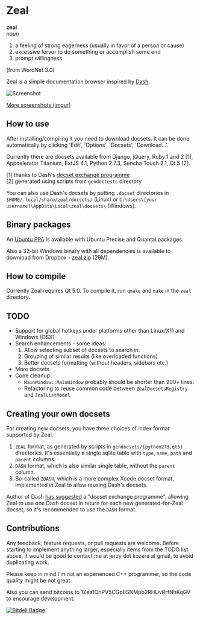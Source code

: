# Zeal

**zeal**  
*noun*  

 1. a feeling of strong eagerness (usually in favor of a person or cause)
 2. excessive fervor to do something or accomplish some end
 3. prompt willingness

(from WordNet 3.0)

Zeal is a simple documentation browser inspired by [Dash](http://kapeli.com/dash/).

![Screenshot](http://i.imgur.com/SiLvpz8.png)

[More screenshots (imgur)](http://imgur.com/a/eVi97)


## How to use

After installing/compiling it you need to download docsets. It can be done automatically by clicking 'Edit', 'Options', 'Docsets', 'Download...'.

Currently there are docsets available from Django, jQuery, Ruby 1 and 2 [1], Appcelerator Titanium, ExtJS 4.1, Python 2.7.3, Sencha Touch 2.1, Qt 5 [2].

[1] thanks to Dash's [docset exchange programme](https://github.com/jkozera/zeal/issues/1#issuecomment-13357189)  
[2] generated using scripts from `gendoctests` directory

You can also use Dash's docsets by putting `.docset` directories in `$HOME/.local/share/zeal/docsets/` (Linux) or `C:\Users\[your username]\AppData\Local\zeal\docsets\` (Windows).

## Binary packages

An [Ubuntu PPA](https://launchpad.net/~jerzy-kozera/+archive/zeal-ppa) is available with Ubuntu Precise and Quantal packages.

Also a 32-bit Windows binary with all dependencies is available to download from Dropbox - [zeal.zip](https://www.dropbox.com/s/gcokxsqio3tgnlo/zeal.zip) (29M).

## How to compile

Currently Zeal requires Qt 5.0. To compile it, run `qmake` and `make` in the `zeal` directory.

## TODO

 * Support for global hotkeys under platforms other than Linux/X11 and Windows (OSX)
 * Search enhancements - some ideas:
   1. Allow selecting subset of docsets to search in.
   2. Grouping of similar results (like overloaded functions)
   3. Better docsets formatting (without headers, sidebars etc.)
 * More docsets
 * Code cleanup
   * `MainWindow::MainWindow` probably should be shorter than 200+ lines.
   * Refactoring to reuse common code between `ZealDocsetsRegistry` and `ZealListModel`

## Creating your own docsets

For creating new docsets, you have three choices of index format supported by Zeal.

 1. `ZEAL` format, as generated by scripts in `gendocsets/{python273,qt5}` directories. It's essentially a single sqlite table with `type`, `name`, `path` and `parent` columns.
 2. `DASH` format, which is also similar single table, without the `parent` column.
 3. So-called `ZDASH`, which is a more complex Xcode docset format, implemented in Zeal to allow reusing Dash's docsets.

Author of Dash [has suggested](https://github.com/jkozera/zeal/issues/1#issuecomment-13357189) a "docset exchange programme", allowing Zeal to use one Dash docset in return for each new generated-for-Zeal docset, so it's recommended to use the `DASH` format.

## Contributions

Any feedback, feature requests, or pull requests are welcome. Before starting to implement anything larger, especially items from the TODO list above, it would be good to contact me at jerzy dot kozera at gmail, to avoid duplicating work.

Please keep in mind I'm not an experienced C++ programmer, so the code quality might be not great.

Also you can send bitcoins to 1Zea1QhPV5CGp8SNMpb2RHUvRrfNhKqGV to encourage development.


[![Bitdeli Badge](https://d2weczhvl823v0.cloudfront.net/jkozera/zeal/trend.png)](https://bitdeli.com/free "Bitdeli Badge")

